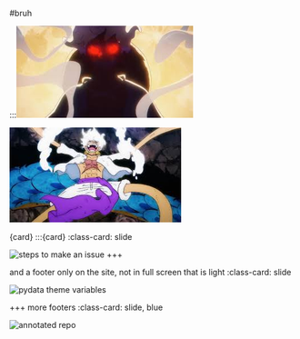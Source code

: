 #bruh

:::![alt text](_static/img/Luffy.jpg) 


![alt text](_static/img/images.jpg)



{card}
:::{card}
:class-card: slide


![steps to make an issue](_static/img/issue.png)
+++ 

and a footer only on the site, not in full screen that is light
:class-card: slide

![pydata theme variables](_static/img/pydata.png)

+++
more footers
:class-card: slide, blue

![annotated repo](_static/img/repo.png)